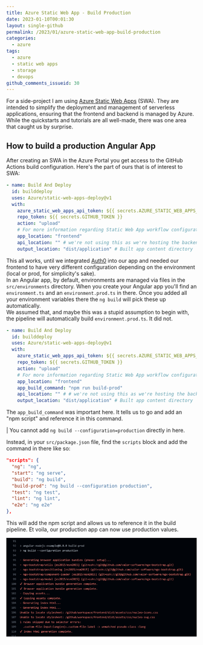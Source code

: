 ```yaml
---
title: Azure Static Web App - Build Production
date: 2023-01-10T00:01:30
layout: single-github
permalink: /2023/01/azure-static-web-app-build-production
categories:
  - azure
tags:
  - azure
  - static web apps
  - storage
  - devops
github_comments_issueid: 30
---
```


For a side-project I am using <a href="https://docs.microsoft.com/en-us/azure/static-web-apps/overview" target="_blank">Azure Static Web Apps</a> (SWA). They are intended to simplify the deployment and management of serverless applications, ensuring that the frontend and backend is managed by Azure.<br>
While the quickstarts and tutorials are all well-made, there was one area that caught us by surprise.

## How to build a production Angular App

After creating an SWA in the Azure Portal you get access to the GitHub Actions build configuration. Here's the part of ours that is of interest to SWA:

```yaml
- name: Build And Deploy
  id: builddeploy
  uses: Azure/static-web-apps-deploy@v1
  with:
    azure_static_web_apps_api_token: ${{ secrets.AZURE_STATIC_WEB_APPS_API_TOKEN }}
    repo_token: ${{ secrets.GITHUB_TOKEN }}
    action: "upload"
    # For more information regarding Static Web App workflow configurations, please visit: https://aka.ms/swaworkflowconfig
    app_location: "frontend"
    api_location: "" # we're not using this as we're hosting the backend ourselves on Azure Functions.
    output_location: "dist/application" # Built app content directory
```

This all works, until we integrated <a href="https://auth0.com/" target="_blank">Auth0</a> into our app and needed our frontend to have very different configuration depending on the environment (local or prod, for simplicity's sake).<br>
In an Angular app, by default, environments are managed via files in the `src/environments` directory. When you create your Angular app you'll find an `environment.ts` and an `environment.prod.ts` in there. Once you added all your environment variables there the `ng build` will pick these up automatically.<br>
We assumed that, and maybe this was a stupid assumption to begin with, the pipeline will automatically build `environment.prod.ts`. It did not.

```yaml
- name: Build And Deploy
  id: builddeploy
  uses: Azure/static-web-apps-deploy@v1
  with:
    azure_static_web_apps_api_token: ${{ secrets.AZURE_STATIC_WEB_APPS_API_TOKEN }}
    repo_token: ${{ secrets.GITHUB_TOKEN }}
    action: "upload"
    # For more information regarding Static Web App workflow configurations, please visit: https://aka.ms/swaworkflowconfig
    app_location: "frontend"
    app_build_command: "npm run build-prod"
    api_location: "" # # we're not using this as we're hosting the backend ourselves on Azure Functions.
    output_location: "dist/application" # Built app content directory
```

The `app_build_command` was important here. It tells us to go and add an "npm script" and reference it in this command.

| You cannot add `ng build --configuration=production` directly in here.

Instead, in your `src/package.json` file, find the `scripts` block and add the command in there like so:

```json
"scripts": {
  "ng": "ng",
  "start": "ng serve",
  "build": "ng build",
  "build-prod": "ng build --configuration production",
  "test": "ng test",
  "lint": "ng lint",
  "e2e": "ng e2e"
},
```

This will add the npm script and allows us to reference it in the build pipeline. Et voila, our production app can now use production values.

[![Angular build output in GitHub Actions](/media/2023/01/angular-build.png)](/media/2023/01/angular-build.png)